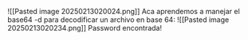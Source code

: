 ![[Pasted image 20250213020024.png]]
Aca aprendemos a manejar el base64 -d para decodificar un archivo en base 64:
![[Pasted image 20250213020234.png]]
Password encontrada!